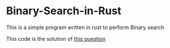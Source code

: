 # Binary-Search-in-Rust
This is a simple program written in rust to perform Binary search


This code is the solution of [this question](https://www.hackerearth.com/practice/algorithms/searching/binary-search/tutorial/)
